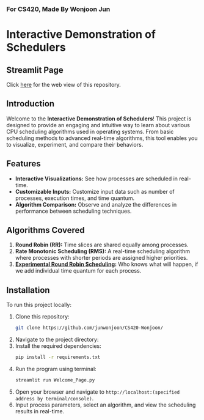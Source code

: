 ### For CS420, Made By Wonjoon Jun
# Interactive Demonstration of Schedulers
## Streamlit Page
Click [here](https://cs420-scheduler-demo.streamlit.app/) for the web view of this repository.  

## Introduction
Welcome to the **Interactive Demonstration of Schedulers**! This project is designed to provide an engaging and intuitive way to learn about various CPU scheduling algorithms used in operating systems. From basic scheduling methods to advanced real-time algorithms, this tool enables you to visualize, experiment, and compare their behaviors.

## Features
- **Interactive Visualizations:** See how processes are scheduled in real-time.
- **Customizable Inputs:** Customize input data such as number of processes, execution times, and time quantum.
- **Algorithm Comparison:** Observe and analyze the differences in performance between scheduling techniques.

## Algorithms Covered
1. **Round Robin (RR):** Time slices are shared equally among processes.
2. **Rate Monotonic Scheduling (RMS):** A real-time scheduling algorithm where processes with shorter periods are assigned higher priorities.
3. **[Experimental Round Robin Scheduling](https://cs420-scheduler-demo.streamlit.app/Experimental_Round_Robin):** Who knows what will happen, if we add individual time quantum for each process. 



## Installation
To run this project locally:
1. Clone this repository:
   ```bash
   git clone https://github.com/junwonjoon/CS420-Wonjoon/
   ```
2. Navigate to the project directory:
3. Install the required dependencies:
   ```bash
   pip install -r requirements.txt
   ```
4. Run the program using terminal:
   ```bash
   streamlit run Welcome_Page.py
   ```
5. Open your browser and navigate to `http://localhost:(specified address by terminal/console)`.
6. Input process parameters, select an algorithm, and view the scheduling results in real-time.



